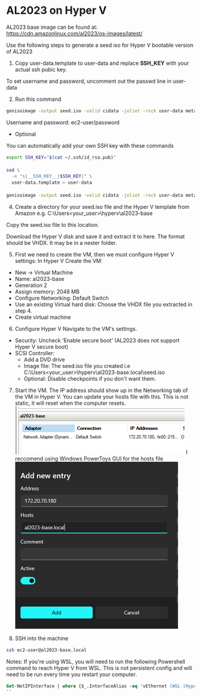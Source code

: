 # AL2023 on Hyper V

AL2023 base image can be found at: https://cdn.amazonlinux.com/al2023/os-images/latest/

Use the following steps to generate a seed iso for Hyper V bootable version of AL2023

1. Copy user-data.template to user-data and replace __SSH_KEY__ with your actual ssh pubic key.

To set username and password, uncomment out the passwd line in user-data


2. Run this command

```sh
genisoimage -output seed.iso -volid cidata -joliet -rock user-data meta-data
```

Username and password: ec2-user/password

- Optional

You can automatically add your own SSH key with these commands

```sh
export SSH_KEY="$(cat ~/.ssh/id_rsa.pub)"

sed \
  -e "s|__SSH_KEY__|$SSH_KEY|" \
  user-data.template > user-data

genisoimage -output seed.iso -volid cidata -joliet -rock user-data meta-data

```

4. Create a directory for your seed.iso file and the Hyper V template from Amazon e.g. C:\Users\<your_user>\hyperv\al2023-base

Copy the seed.iso file to this location.

Download the Hyper V disk and save it and extract it to here. The format should be VHDX. It may be in a nester folder.

5. First we need to create the VM, then we must configure Hyper V settings:
In Hyper V Create the VM:
- New -> Virtual Machine
- Name: al2023-base
- Generation 2
- Assign memory: 2048 MB
- Configure Networking: Default Switch
- Use an existing Virtual hard disk: Choose the VHDX file you extracted in step 4.
- Create virtual machine

6. Configure Hyper V
Navigate to the VM's settings. 
- Security: Uncheck 'Enable secure boot' (AL2023 does not support Hyper V secure boot)
- SCSI Controller: 
    - Add a DVD drive
    - Image file: The seed.iso file you created i.e C:\Users\<your_user>\hyperv\al2023-base.local\seed.iso
    - Optional: Disable checkpoints if you don't want them.

7. Start the VM. The IP address should show up in the Networking tab of the VM in Hyper V. You can update your hosts file with this. This is not static, it will reset when the computer resets.
![alt text](images/image.png)
I reccomend using Windows PowerToys GUI for the hosts file 
![alt text](images/image-1.png)

8. SSH into the machine
```sh
ssh ec2-user@al2023-base.local
```
Notes: If you're using WSL, you will need to run the following Powershell command to reach Hyper V from WSL. This is not persistent config and will need to be run every time you restart your computer.
```ps
Get-NetIPInterface | where {$_.InterfaceAlias -eq 'vEthernet (WSL (Hyper-V firewall))' -or $_.InterfaceAlias -eq 'Default Switch'} | Set-NetIPInterface -Forwarding Enabled -Verbose
``